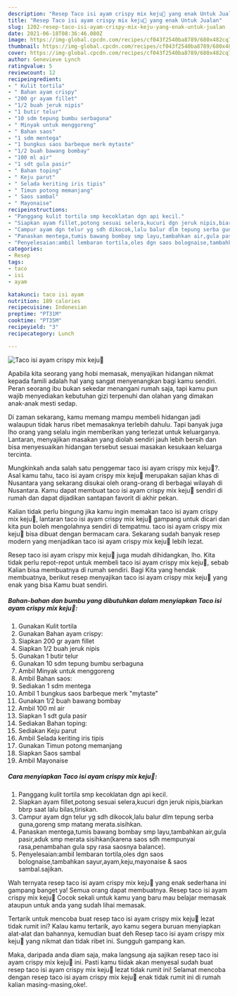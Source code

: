 ```yaml
---
description: "Resep Taco isi ayam crispy mix keju🌮 yang enak Untuk Jualan"
title: "Resep Taco isi ayam crispy mix keju🌮 yang enak Untuk Jualan"
slug: 1202-resep-taco-isi-ayam-crispy-mix-keju-yang-enak-untuk-jualan
date: 2021-06-18T08:36:46.080Z
image: https://img-global.cpcdn.com/recipes/cf043f2540ba8789/680x482cq70/taco-isi-ayam-crispy-mix-keju🌮-foto-resep-utama.jpg
thumbnail: https://img-global.cpcdn.com/recipes/cf043f2540ba8789/680x482cq70/taco-isi-ayam-crispy-mix-keju🌮-foto-resep-utama.jpg
cover: https://img-global.cpcdn.com/recipes/cf043f2540ba8789/680x482cq70/taco-isi-ayam-crispy-mix-keju🌮-foto-resep-utama.jpg
author: Genevieve Lynch
ratingvalue: 5
reviewcount: 12
recipeingredient:
- " Kulit tortila"
- " Bahan ayam crispy"
- "200 gr ayam fillet"
- "1/2 buah jeruk nipis"
- "1 butir telur"
- "10 sdm tepung bumbu serbaguna"
- " Minyak untuk menggoreng"
- " Bahan saos"
- "1 sdm mentega"
- "1 bungkus saos barbeque merk mytaste"
- "1/2 buah bawang bombay"
- "100 ml air"
- "1 sdt gula pasir"
- " Bahan toping"
- " Keju parut"
- " Selada keriting iris tipis"
- " Timun potong memanjang"
- " Saos sambal"
- " Mayonaise"
recipeinstructions:
- "Panggang kulit tortila smp kecoklatan dgn api kecil."
- "Siapkan ayam fillet,potong sesuai selera,kucuri dgn jeruk nipis,biarkan bbrp saat lalu bilas,tiriskan."
- "Campur ayam dgn telur yg sdh dikocok,lalu balur dlm tepung serba guna,goreng smp matang merata.sisihkan."
- "Panaskan mentega,tumis bawang bombay smp layu,tambahkan air,gula pasir,aduk smp merata sisihkan(karena saos sdh mempunyai rasa,penambahan gula spy rasa saosnya balance)."
- "Penyelesaian:ambil lembaran tortila,oles dgn saos bolognaise,tambahkan sayur,ayam,keju,mayonaise &amp; saos sambal.sajikan."
categories:
- Resep
tags:
- taco
- isi
- ayam

katakunci: taco isi ayam 
nutrition: 189 calories
recipecuisine: Indonesian
preptime: "PT31M"
cooktime: "PT35M"
recipeyield: "3"
recipecategory: Lunch

---
```



![Taco isi ayam crispy mix keju🌮](https://img-global.cpcdn.com/recipes/cf043f2540ba8789/680x482cq70/taco-isi-ayam-crispy-mix-keju🌮-foto-resep-utama.jpg)

Apabila kita seorang yang hobi memasak, menyajikan hidangan nikmat kepada famili adalah hal yang sangat menyenangkan bagi kamu sendiri. Peran seorang ibu bukan sekedar menangani rumah saja, tapi kamu pun wajib menyediakan kebutuhan gizi terpenuhi dan olahan yang dimakan anak-anak mesti sedap.

Di zaman  sekarang, kamu memang mampu membeli hidangan jadi walaupun tidak harus ribet memasaknya terlebih dahulu. Tapi banyak juga lho orang yang selalu ingin memberikan yang terlezat untuk keluarganya. Lantaran, menyajikan masakan yang diolah sendiri jauh lebih bersih dan bisa menyesuaikan hidangan tersebut sesuai masakan kesukaan keluarga tercinta. 



Mungkinkah anda salah satu penggemar taco isi ayam crispy mix keju🌮?. Asal kamu tahu, taco isi ayam crispy mix keju🌮 merupakan sajian khas di Nusantara yang sekarang disukai oleh orang-orang di berbagai wilayah di Nusantara. Kamu dapat membuat taco isi ayam crispy mix keju🌮 sendiri di rumah dan dapat dijadikan santapan favorit di akhir pekan.

Kalian tidak perlu bingung jika kamu ingin memakan taco isi ayam crispy mix keju🌮, lantaran taco isi ayam crispy mix keju🌮 gampang untuk dicari dan kita pun boleh mengolahnya sendiri di tempatmu. taco isi ayam crispy mix keju🌮 bisa dibuat dengan bermacam cara. Sekarang sudah banyak resep modern yang menjadikan taco isi ayam crispy mix keju🌮 lebih lezat.

Resep taco isi ayam crispy mix keju🌮 juga mudah dihidangkan, lho. Kita tidak perlu repot-repot untuk membeli taco isi ayam crispy mix keju🌮, sebab Kalian bisa membuatnya di rumah sendiri. Bagi Kita yang hendak membuatnya, berikut resep menyajikan taco isi ayam crispy mix keju🌮 yang enak yang bisa Kamu buat sendiri.

<!--inarticleads1-->

##### Bahan-bahan dan bumbu yang dibutuhkan dalam menyiapkan Taco isi ayam crispy mix keju🌮:

1. Gunakan  Kulit tortila
1. Gunakan  Bahan ayam crispy:
1. Siapkan 200 gr ayam fillet
1. Siapkan 1/2 buah jeruk nipis
1. Gunakan 1 butir telur
1. Gunakan 10 sdm tepung bumbu serbaguna
1. Ambil  Minyak untuk menggoreng
1. Ambil  Bahan saos:
1. Sediakan 1 sdm mentega
1. Ambil 1 bungkus saos barbeque merk &#34;mytaste&#34;
1. Gunakan 1/2 buah bawang bombay
1. Ambil 100 ml air
1. Siapkan 1 sdt gula pasir
1. Sediakan  Bahan toping:
1. Sediakan  Keju parut
1. Ambil  Selada keriting iris tipis
1. Gunakan  Timun potong memanjang
1. Siapkan  Saos sambal
1. Ambil  Mayonaise




<!--inarticleads2-->

##### Cara menyiapkan Taco isi ayam crispy mix keju🌮:

1. Panggang kulit tortila smp kecoklatan dgn api kecil.
1. Siapkan ayam fillet,potong sesuai selera,kucuri dgn jeruk nipis,biarkan bbrp saat lalu bilas,tiriskan.
1. Campur ayam dgn telur yg sdh dikocok,lalu balur dlm tepung serba guna,goreng smp matang merata.sisihkan.
1. Panaskan mentega,tumis bawang bombay smp layu,tambahkan air,gula pasir,aduk smp merata sisihkan(karena saos sdh mempunyai rasa,penambahan gula spy rasa saosnya balance).
1. Penyelesaian:ambil lembaran tortila,oles dgn saos bolognaise,tambahkan sayur,ayam,keju,mayonaise &amp; saos sambal.sajikan.




Wah ternyata resep taco isi ayam crispy mix keju🌮 yang enak sederhana ini gampang banget ya! Semua orang dapat membuatnya. Resep taco isi ayam crispy mix keju🌮 Cocok sekali untuk kamu yang baru mau belajar memasak ataupun untuk anda yang sudah lihai memasak.

Tertarik untuk mencoba buat resep taco isi ayam crispy mix keju🌮 lezat tidak rumit ini? Kalau kamu tertarik, ayo kamu segera buruan menyiapkan alat-alat dan bahannya, kemudian buat deh Resep taco isi ayam crispy mix keju🌮 yang nikmat dan tidak ribet ini. Sungguh gampang kan. 

Maka, daripada anda diam saja, maka langsung aja sajikan resep taco isi ayam crispy mix keju🌮 ini. Pasti kamu tiidak akan menyesal sudah buat resep taco isi ayam crispy mix keju🌮 lezat tidak rumit ini! Selamat mencoba dengan resep taco isi ayam crispy mix keju🌮 enak tidak rumit ini di rumah kalian masing-masing,oke!.

